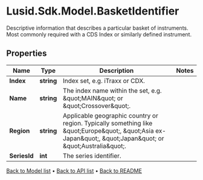 # Lusid.Sdk.Model.BasketIdentifier
Descriptive information that describes a particular basket of instruments. Most commonly required with a CDS Index or similarly defined instrument.

## Properties

Name | Type | Description | Notes
------------ | ------------- | ------------- | -------------
**Index** | **string** | Index set, e.g. iTraxx or CDX. | 
**Name** | **string** | The index name within the set, e.g. \&quot;MAIN\&quot; or \&quot;Crossover\&quot;. | 
**Region** | **string** | Applicable geographic country or region. Typically something like \&quot;Europe\&quot;, \&quot;Asia ex-Japan\&quot;, \&quot;Japan\&quot; or \&quot;Australia\&quot;. | 
**SeriesId** | **int** | The series identifier. | 

[Back to Model list](../README.md#documentation-for-models) &#8226; [Back to API list](../README.md#documentation-for-api-endpoints) &#8226; [Back to README](../README.md)

